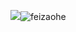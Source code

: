 ![](feizaohe.png)![feizaohe](https://user-images.githubusercontent.com/82360097/115135583-2eea5580-a04c-11eb-87fa-6afba7a62adc.png)
